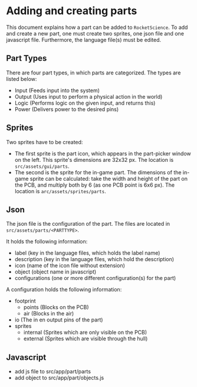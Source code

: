 # Adding and creating parts
This document explains how a part can be added to `RocketScience`.
To add and create a new part, one must create two sprites, one json file and one javascript file. Furthermore, the language file(s) must be edited.

## Part Types
There are four part types, in which parts are categorized. The types are listed below:
- Input (Feeds input into the system)
- Output (Uses input to perform a physical action in the world)
- Logic (Performs logic on the given input, and returns this)
- Power (Delivers power to the desired pins)

## Sprites
Two sprites have to be created:
- The first sprite is the part icon, which appears in the part-picker window on the left. This sprite's dimensions are 32x32 px. The location is `src/assets/gui/parts`.
- The second is the sprite for the in-game part. The dimensions of the in-game sprite can be calculated: take the width and height of the part on the PCB, and multiply both by 6 (as one PCB point is 6x6 px). The location is `arc/assets/sprites/parts`.

## Json
The json file is the configuration of the part. The files are located in `src/assets/parts/<PARTTYPE>`.

It holds the following information:
- label (key in the language files, which holds the label name)
- description (key in the language files, which hold the description)
- icon (name of the icon file without extension)
- object (object name in javascript)
- configurations (one or more different configuration(s) for the part)

A configuration holds the following information:
- footprint
    - points (Blocks on the PCB)
    - air (Blocks in the air)
- io (The in en output pins of the part)
- sprites
    - internal (Sprites which are only visible on the PCB)
    - external (Sprites which are visible through the hull)

## Javascript
- add js file to src/app/part/parts
- add object to src/app/part/objects.js
